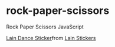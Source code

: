 # rock-paper-scissors

<p>Rock Paper Scissors JavaScript</p>

<div class="tenor-gif-embed" data-postid="23265404" data-share-method="host" data-aspect-ratio="1" data-width="100%"><a href="https://tenor.com/view/lain-dance-small-gif-23265404">Lain Dance Sticker</a>from <a href="https://tenor.com/search/lain-stickers">Lain Stickers</a></div> <script type="text/javascript" async src="https://tenor.com/embed.js"></script>
